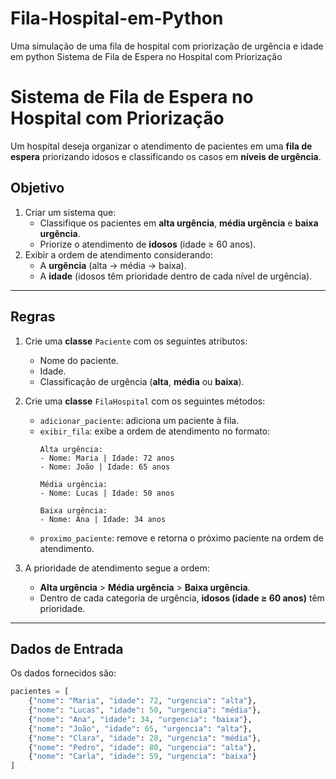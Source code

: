 # Fila-Hospital-em-Python
Uma simulação de uma fila de hospital com priorização de urgência e idade em python
Sistema de Fila de Espera no Hospital com Priorização
# **Sistema de Fila de Espera no Hospital com Priorização**

Um hospital deseja organizar o atendimento de pacientes em uma **fila de espera** priorizando idosos e classificando os casos em **níveis de urgência**.

## **Objetivo**

1. Criar um sistema que:
   - Classifique os pacientes em **alta urgência**, **média urgência** e **baixa urgência**.
   - Priorize o atendimento de **idosos** (idade ≥ 60 anos).
2. Exibir a ordem de atendimento considerando:
   - A **urgência** (alta → média → baixa).  
   - A **idade** (idosos têm prioridade dentro de cada nível de urgência).

---

## **Regras**

1. Crie uma **classe** `Paciente` com os seguintes atributos:
   - Nome do paciente.
   - Idade.
   - Classificação de urgência (**alta**, **média** ou **baixa**).  

2. Crie uma **classe** `FilaHospital` com os seguintes métodos:
   - `adicionar_paciente`: adiciona um paciente à fila.  
   - `exibir_fila`: exibe a ordem de atendimento no formato:
     ```
     Alta urgência:
     - Nome: Maria | Idade: 72 anos
     - Nome: João | Idade: 65 anos

     Média urgência:
     - Nome: Lucas | Idade: 50 anos

     Baixa urgência:
     - Nome: Ana | Idade: 34 anos
     ```
   - `proximo_paciente`: remove e retorna o próximo paciente na ordem de atendimento.

3. A prioridade de atendimento segue a ordem:
   - **Alta urgência** > **Média urgência** > **Baixa urgência**.
   - Dentro de cada categoria de urgência, **idosos (idade ≥ 60 anos)** têm prioridade.

---

## **Dados de Entrada**

Os dados fornecidos são:  

```python
pacientes = [
    {"nome": "Maria", "idade": 72, "urgencia": "alta"},
    {"nome": "Lucas", "idade": 50, "urgencia": "média"},
    {"nome": "Ana", "idade": 34, "urgencia": "baixa"},
    {"nome": "João", "idade": 65, "urgencia": "alta"},
    {"nome": "Clara", "idade": 28, "urgencia": "média"},
    {"nome": "Pedro", "idade": 80, "urgencia": "alta"},
    {"nome": "Carla", "idade": 59, "urgencia": "baixa"}
]
